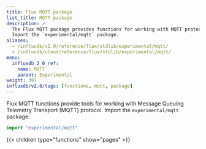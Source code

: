 ```yaml
---
title: Flux MQTT package
list_title: MQTT package
description: >
  The Flux MQTT package provides functions for working with MQTT protocol.
  Import the `experimental/mqtt` package.
aliases:
  - /influxdb/v2.0/reference/flux/stdlib/experimental/mqtt/
  - /influxdb/cloud/reference/flux/stdlib/experimental/mqtt/
menu:
  influxdb_2_0_ref:
    name: MQTT
    parent: Experimental
weight: 301
influxdb/v2.0/tags: [functions, mqtt, package]
---
```


Flux MQTT functions provide tools for working with Message Queuing Telemetry Transport (MQTT) protocol.
Import the `experimental/mqtt` package:

```js
import "experimental/mqtt"
```

{{< children type="functions" show="pages" >}}
